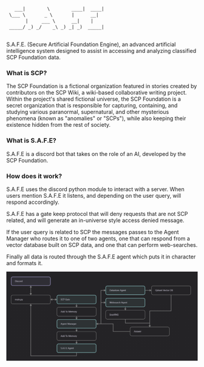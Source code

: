 ```

   ___|        \        ____|  ____| 
 \___ \       _ \       |      __|   
       |     ___ \      __|    |   
 _____/ _) _/    _\ _) _| _)  _____| 
                               

```

S.A.F.E. (Secure Artificial Foundation Engine), an advanced artificial intelligence system designed to assist in accessing and analyzing classified SCP Foundation data.

### What is SCP?

The SCP Foundation is a fictional organization featured in stories created by contributors on the SCP Wiki, a wiki-based collaborative writing project. Within the project's shared fictional universe, the SCP Foundation is a secret organization that is responsible for capturing, containing, and studying various paranormal, supernatural, and other mysterious phenomena (known as "anomalies" or "SCPs"), while also keeping their existence hidden from the rest of society.

### What is S.A.F.E?

S.A.F.E is a discord bot that takes on the role of an AI, developed by the SCP Foundation.

### How does it work?

S.A.F.E uses the discord python module to interact with a server. When users mention S.A.F.E it listens, and depending on the user query, will respond accordingly.

S.A.F.E has a gate keep protocol that will deny requests that are not SCP related, and will generate an in-universe style access denied message.

If the user query is related to SCP the messages passes to the Agent Manager who routes it to one of two agents, one that can respond from  a vector database built on SCP data, and one that can perform web-searches.

Finally all data is routed through the S.A.F.E agent which puts it in character and formats it.

![](img/workflow.png)
